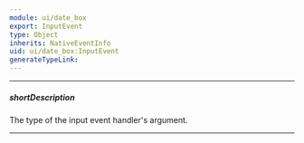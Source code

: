 ```yaml
---
module: ui/date_box
export: InputEvent
type: Object
inherits: NativeEventInfo
uid: ui/date_box:InputEvent
generateTypeLink: 
---
```

---
##### shortDescription
The type of the input event handler's argument.

---
<!-- Description goes here -->